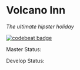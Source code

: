 # Volcano Inn
_The ultimate hipster holiday_

[![codebeat badge](https://codebeat.co/badges/b6a3d235-74dc-46fe-8823-894c1c5c5546)](https://codebeat.co/projects/github-com-afrp89-volcanoinn-master)


Master Status: 


Develop Status: 


